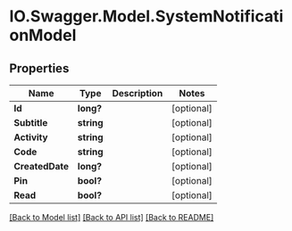# IO.Swagger.Model.SystemNotificationModel
## Properties

Name | Type | Description | Notes
------------ | ------------- | ------------- | -------------
**Id** | **long?** |  | [optional] 
**Subtitle** | **string** |  | [optional] 
**Activity** | **string** |  | [optional] 
**Code** | **string** |  | [optional] 
**CreatedDate** | **long?** |  | [optional] 
**Pin** | **bool?** |  | [optional] 
**Read** | **bool?** |  | [optional] 

[[Back to Model list]](../README.md#documentation-for-models) [[Back to API list]](../README.md#documentation-for-api-endpoints) [[Back to README]](../README.md)

